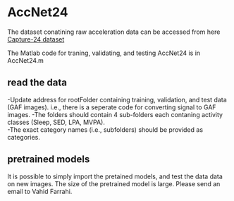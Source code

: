 # AccNet24

The dataset conatining raw acceleration data can be accessed from here [Capture-24 dataset](https://github.com/OxWearables/capture24)

The Matlab code for traning, validating, and testing AccNet24 is in AccNet24.m
## read the data
-Update address for rootFolder containing training, validation, and test data (GAF images).  i.e., there is a seperate code for converting signal to GAF images.
-The folders should contain 4 sub-folders each contaning activity classes (Sleep, SED, LPA, MVPA).  
-The exact category names (i.e., subfolders) should be provided as categories.  


## pretrained models
It is possible to simply import the pretained models, and test the data data on new images. 
The size of the pretrained model is large. Please send an email to Vahid Farrahi. 
